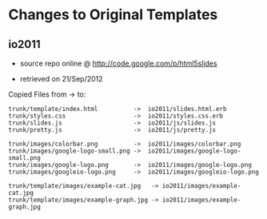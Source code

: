
# Changes to Original Templates

## io2011

- source repo online @ http://code.google.com/p/html5slides

- retrieved on 21/Sep/2012

Copied Files from -> to:

    trunk/template/index.html          ->  io2011/slides.html.erb
    trunk/styles.css                   ->  io2011/styles.css.erb
    trunk/slides.js                    ->  io2011/js/slides.js
    trunk/pretty.js                    ->  io2011/js/pretty.js
    
    trunk/images/colorbar.png          ->  io2011/images/colorbar.png
    trunk/images/google-logo-small.png ->  io2011/images/google-logo-small.png
    trunk/images/google-logo.png       ->  io2011/images/google-logo.png
    trunk/images/googleio-logo.png     ->  io2011/images/googleio-logo.png
    
    trunk/template/images/example-cat.jpg   -> io2011/images/example-cat.jpg
    trunk/template/images/example-graph.jpg -> io2011/images/example-graph.jpg


